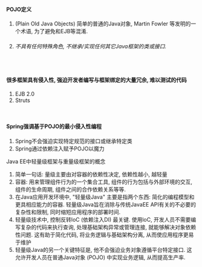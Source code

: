 #### POJO定义
1) (Plain Old Java Objects) 简单的普通的Java对象, Martin Fowler 等发明的一个术语, 为了避免和EJB等混淆.
2) ###### 不具有任何特殊角色, 不继承/实现任何其它Java框架的类或接口.

<br>

#### 很多框架具有侵入性, 强迫开发者编写与框架绑定的大量冗余, 难以测试的代码
1) EJB 2.0
2) Struts

<br>

#### Spring强调基于POJO的最小侵入性编程
1) Spring不会强迫实现特定规范的接口或继承特定类
2) Spring通过依赖注入赋予POJO以魔力

Java EE中轻量级框架与重量级框架的概念
1) 简单一句话: 量级主要由对容器的依赖性决定, 依赖性越小, 越轻量
2) 容器: 用来管理组件行为的一个集合工具, 组件的行为包括与外部环境的交互, 组件的生命周期, 组件之间的合作依赖关系等等.
3) 在Java应用开发环境中, "轻量级Java" 主要是指两个东西: 简化的编程模型和更具相应能力的容器. 轻量级Java旨在消除与传统JavaEE API有关的不必要的复杂性和限制, 同时缩短应用程序的部署时间.
4) 轻量级技术中, 控制反转loC (依赖注入DI) 最关键. 使用loC, 开发人员不需要编写复杂的代码来执行查询, 处理基础架构异常或管理连接, 就能够解决对象依赖性问题. 这有助于简化代码, 将业务逻辑与基础架构分离, 从而使应用程序更易于维护
5) 轻量级Java的另一个关键特征是, 他不会强迫业务对象遵循平台特定接口. 这允许开发人员在普通Java对象 (POJO) 中实现业务逻辑, 从而提高生产率.
